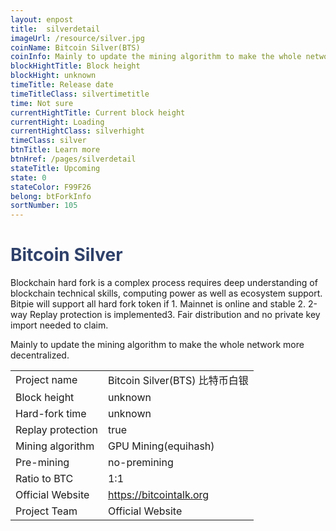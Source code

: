 ```yaml
---
layout: enpost
title:  silverdetail
imageUrl: /resource/silver.jpg
coinName: Bitcoin Silver(BTS)
coinInfo: Mainly to update the mining algorithm to make the whole network more decentralized.
blockHightTitle: Block height
blockHight: unknown
timeTitle: Release date
timeTitleClass: silvertimetitle
time: Not sure
currentHightTitle: Current block height
currentHight: Loading
currentHightClass: silverhight
timeClass: silver
btnTitle: Learn more
btnHref: /pages/silverdetail
stateTitle: Upcoming
state: 0
stateColor: F99F26
belong: btForkInfo
sortNumber: 105
---
```

<h1 style="color: #2F416A">Bitcoin Silver</h1>
<p class="summarytxt">Blockchain hard fork is a complex process requires deep understanding of blockchain technical skills, computing power as well as ecosystem support. Bitpie will support all hard fork token if 1. Mainnet is online and stable 2. 2-way Replay protection is implemented3. Fair distribution and no private key import needed to claim.
</p>
<p>Mainly to update the mining algorithm to make the whole network more decentralized.
</p>
<table class="center">
  <tbody>
    <tr>
        <td class="tablehalf">Project name</td>
        <td class="tablehalf">Bitcoin Silver(BTS) 比特币白银</td>
    </tr>
    <tr>
        <td>Block height</td>
        <td>unknown</td>
    </tr>
    <tr>
        <td>Hard-fork time</td>
        <td>unknown</td>
    </tr>
    <tr>
        <td>Replay protection</td>
        <td>true</td>
    </tr>
    <tr>
        <td>Mining algorithm</td>
        <td>GPU Mining(equihash)</td>
    </tr>
    <tr>
        <td>Pre-mining </td>
        <td>no-premining</td>
    </tr>
    <tr>
        <td>Ratio to BTC</td>
        <td>1:1</td>
    </tr>
    <tr>
        <td>Official Website</td>
        <td><a href="https://bitcointalk.org/index.php?topic=2311582" target="_blank">https://bitcointalk.org</a></td>
    </tr>
    <tr>
        <td>Project Team</td>
        <td>Official Website</td>
    </tr>
  </tbody>
</table>